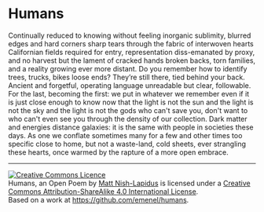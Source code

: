 # Humans

Continually reduced to knowing without feeling
inorganic sublimity, blurred edges and hard corners
sharp tears through the fabric of interwoven hearts
Californian fields
required for entry,
representation diss-emanated by proxy,
and no harvest but the lament of cracked hands
broken backs, torn families, and a reality 
growing ever more distant.
Do you remember how to identify
trees, trucks, bikes
loose ends?
They’re still there, tied behind your back.
Ancient and forgetful, operating
language
unreadable
but
clear, followable.
For the last, becoming the first:
we put in whatever we
remember
even if it
is just close enough
to know
now
that the light is not the sun
and the light is not the sky
and the light is not the gods
who can't save you, don't want to
who can't even see you
through the density
of our collection.
Dark matter and energies distance galaxies:
it is the same with people in societies these days.
As one we conflate
sometimes many for a few
and other times
too specific
close to home, but not
a waste-land, cold
sheets, ever strangling these hearts,
once warmed by the rapture of a more open embrace.
  

---

<a rel="license" href="http://creativecommons.org/licenses/by-sa/4.0/"><img alt="Creative Commons Licence" style="border-width:0" src="https://i.creativecommons.org/l/by-sa/4.0/88x31.png" /></a><br /><span xmlns:dct="http://purl.org/dc/terms/" href="http://purl.org/dc/dcmitype/Text" property="dct:title" rel="dct:type">Humans, an Open Poem</span> by <a xmlns:cc="http://creativecommons.org/ns#" href="http://emenel.ca/projects/humans.html" property="cc:attributionName" rel="cc:attributionURL">Matt Nish-Lapidus</a> is licensed under a <a rel="license" href="http://creativecommons.org/licenses/by-sa/4.0/">Creative Commons Attribution-ShareAlike 4.0 International License</a>.<br />Based on a work at <a xmlns:dct="http://purl.org/dc/terms/" href="https://github.com/emenel/humans" rel="dct:source">https://github.com/emenel/humans</a>.
